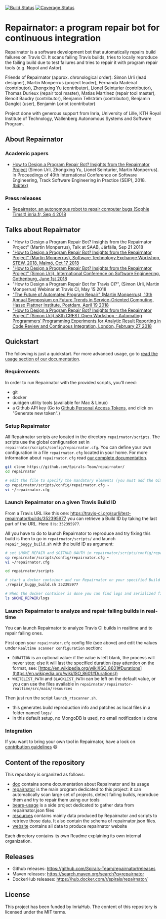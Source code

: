 [![Build Status](https://travis-ci.org/Spirals-Team/repairnator.svg?branch=master)](https://travis-ci.org/Spirals-Team/repairnator) [![Coverage Status](https://coveralls.io/repos/github/Spirals-Team/repairnator/badge.svg?branch=master)](https://coveralls.io/github/Spirals-Team/repairnator?branch=master)

# Repairnator: a program repair bot for continuous integration

Repairnator is a software development bot that automatically repairs build failures on Travis CI.
It scans failing Travis builds, tries to locally reproduce the failing build due to test failures and tries to repair it with program repair tools (e.g. Nopol and Astor).

Friends of Repairnator (approx. chronological order): Simon Urli (lead designer), Martin Monperrus (project leader), Fernanda Madeiral (contributor), Zhongxing Yu (contributor), Lionel Seinturier (contributor), Thomas Durieux (repair tool master), Matias Martinez (repair tool master), Benoit Baudry (contributor), Benjamin Tellström (contributor), Benjamin Danglot (user), Benjamin Loriot (contributor)

Project done with generous support from Inria, University of Lille, KTH Royal Institute of Technology, Wallenberg Autonomous Systems and Software Program.

## About Repairnator

### Academic papers

* [How to Design a Program Repair Bot? Insights from the Repairnator Project](https://hal.archives-ouvertes.fr/hal-01691496/document) (Simon Urli, Zhongxing Yu, Lionel Seinturier, Martin Monperrus). In Proceedings of 40th International Conference on Software Engineering, Track Software Engineering in Practice (SEIP), 2018. [(bibtex)](https://www.monperrus.net/martin/bibtexbrowser.php?key=urli%3Ahal-01691496&bib=monperrus.bib)

### Press releases

* [Repairnator, an autonomous robot to repair computer bugs (Sophie Timsit) inria.fr, Sep 4 2018](https://www.inria.fr/en/centre/lille/news/repairnator-an-autonomous-robot-to-repair-computer-bugs)

## Talks about Repairnator

* "How to Design a Program Repair Bot? Insights from the Repairnator Project" (Martin Monperrus), Talk at SAAB, Järfälla, Sep 21 2018
* ["How to Design a Program Repair Bot? Insights from the Repairnator Project" (Martin Monperrus), Software Technology Exchange Workshop, STEW, 2018, Malmö, Oct 17 2018](https://www.swedsoft.se/event/stew-2018/)
* ["How to Design a Program Repair Bot? Insights from the Repairnator Project" (Simon Urli), International Conference on Software Engineering, Gothenburg, June 1st 2018](https://www.icse2018.org/program/program-icse-2018)
* "How to Design a Program Repair Bot for Travis CI?", (Simon Urli, Martin Monperrus) Webinar at Travis CI, May 15 2018
* ["The Future of Automated Program Repair" (Martin Monperrus), 13th Annual Symposium on Future Trends in Service-Oriented Computing, Hasso Plattner Institute, Postdam, April 19 2018](https://hpi.de/veranstaltungen/wissenschaftliche-konferenzen/research-school/2018/symposium-on-future-trends-in-service-oriented-computing.html)
* ["How to Design a Program Repair Bot? Insights from the Repairnator Project" (Simon Urli) 58th CREST Open Workshop - Automating Programmers’ Programming Experiments for Analytic Result Reporting in Code Review and Continuous Integration, London, February 27 2018](http://crest.cs.ucl.ac.uk/cow/58/)

## Quickstart

The following is just a quickstart. For more advanced usage, go to [read the usage section of our documentation](doc/usage).

### Requirements

In order to run Repairnator with the provided scripts, you'll need: 
  - git
  - docker
  - uuidgen utility tools (available for Mac & Linux)
  - a Github API key (Go to [Github Personal Access Tokens](https://github.com/settings/tokens), and click on "Generate new token".)
  
### Setup Repairnator

All Repairnator scripts are located in the directory `repairnator/scripts`. 
The scripts use the global configuration set in `repairnator/scripts/config/repairnator.cfg`.
You can define your own configuration in a file `repairnator.cfg` located in your home.
For more information about `repairnator.cfg` read [our complete documentation](doc/usage/repairnator-config.md).

```bash
git clone https://github.com/Spirals-Team/repairnator/
cd repairnator

# edit the file to specify the mandatory elements (you must add the GitHub Personal Access Token here)
cp repairnator/scripts/config/repairnator.cfg ~
vi ~/repairnator.cfg
```

### Launch Repairnator on a given Travis Build ID

From a Travis URL like this one: https://travis-ci.org/surli/test-repairnator/builds/352395977 you can retrieve a Build ID by taking the last part of the URL.
Here it is: `352395977`.

All you have to do to launch Repairnator to reproduce and try fixing this build is then to go in `repairnator/scripts/` and launch `repair_buggy_build.sh` with the build ID as argument:

```bash
# set $HOME_REPAIR and $GITHUB_OAUTH in repairnator/scripts/config/repairnator.cfg
cp repairnator/scripts/config/repairnator.cfg ~
vi ~/repairnator.cfg

cd repairnator/scripts

# start a docker container and run Repairnator on your specified Build ID.
./repair_buggy_build.sh 352395977

# When the docker container is done you can find logs and serialized files in the `$HOME_REPAIR/logs` path.
ls $HOME_REPAIR/logs
```

### Launch Repairnator to analyze and repair failing builds in real-time

You can launch Repairnator to analyze Travis CI builds in realtime and to repair failing ones.

First open your `repairnator.cfg` config file (see above) and edit the values under `Realtime scanner configuration` section:
  - `DURATION` is an optional value: if the value is left blank, the process will never stop; else it will last the specified duration (pay attention on the format, see: [https://en.wikipedia.org/wiki/ISO_8601#Durations](https://en.wikipedia.org/wiki/ISO_8601#Durations))
  - `WHITELIST_PATH` and `BLACKLIST_PATH` can be left on the default value, or you can use the files available in `repairnator/repairnator-realtime/src/main/resources`
  
Then just run the script `launch_rtscanner.sh`.

* this generates build reproduction info and patches as local files in a folder named `logs/`
* in this default setup, no MongoDB is used, no email notification is done

### Integration

If you want to bring your own tool in Repairnator, have a look on [contribution guidelines](/doc/contribute.md) :smile:

## Content of the repository

This repository is organized as follows:

  * [doc](/doc) contains some documentation about Repairnator and its usage
  * [repairnator](/repairnator) is the main program dedicated to this project: it can automatically scan large set of projects, detect failing builds, reproduce them and try to repair them using our tools
  * [bears-usage](/bears-usage) is a side project dedicated to gather data from repairnator.json files
  * [resources](/resources) contains mainly data produced by Repairnator and scripts to retrieve those data. It also contain the schema of repairnator.json files.
  * [website](/website) contains all data to produce repairnator website
  
Each directory contains its own Readme explaining its own internal organization.

## Releases

* Github releases: https://github.com/Spirals-Team/repairnator/releases
* Maven releases: https://search.maven.org/search?q=repairnator
* DockerHub releases: https://hub.docker.com/r/spirals/repairnator/

## License

This project has been funded by InriaHub. The content of this repository is licensed under the MIT terms. 

